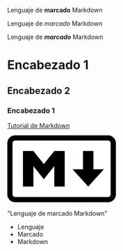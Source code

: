 Lenguaje de **marcado** Markdown

Lenguaje de _marcado_ Markdown

Lenguaje de **_marcado_** Markdown

# Encabezado 1

## Encabezado 2

### Encabezado 1


[Tutorial de Markdown](https://www.markdowntutorial.com)

![Logotipo Markdown como texto alternativo](Markdown.jpg "Logotipo Markdown como texto alternativo")


"Lenguaje de marcado Markdown"


* Lenguaje
* Marcado
* Markdown
